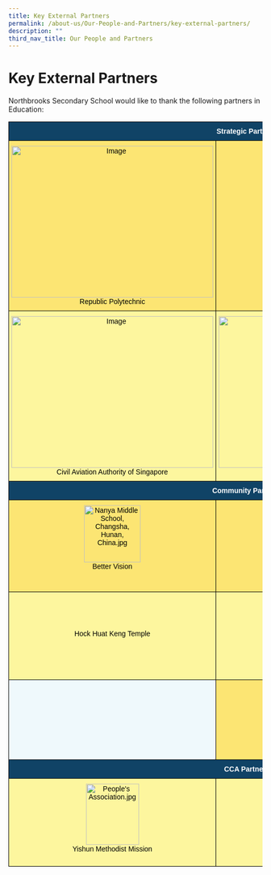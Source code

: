 ```yaml
---
title: Key External Partners
permalink: /about-us/Our-People-and-Partners/key-external-partners/
description: ""
third_nav_title: Our People and Partners
---
```



Key External Partners
=====================

Northbrooks Secondary School would like to thank the following partners in Education:


<style type="text/css">
.tg  {border-collapse:collapse;border-spacing:0;}
.tg td{border-color:black;border-style:solid;border-width:1px;font-family:Arial, sans-serif;font-size:14px;
  overflow:hidden;padding:10px 5px;word-break:normal;}
.tg th{border-color:black;border-style:solid;border-width:1px;font-family:Arial, sans-serif;font-size:14px;
  font-weight:normal;overflow:hidden;padding:10px 5px;word-break:normal;}
.tg .tg-q37k{background-color:#EFF9FC;color:#505050;text-align:center;vertical-align:top}
.tg .tg-cpfs{background-color:#FDF69E;color:#000000;text-align:center;vertical-align:top}
.tg .tg-g80p{background-color:#FCE573;color:#000000;text-align:center;vertical-align:top}
.tg .tg-nxuf{background-color:#FDF69E;color:#505050;text-align:center;vertical-align:top}
.tg .tg-rgfc{background-color:#FCE573;color:#505050;text-align:center;vertical-align:top}
.tg .tg-j84g{background-color:#EFF9FC;color:#505050;text-align:center;vertical-align:middle}
.tg .tg-py7v{background-color:#104366;color:#FFF;font-weight:bold;text-align:center;vertical-align:top}
.tg .tg-sfy1{background-color:#FDF69E;color:#330001;text-align:center;vertical-align:top}
.tg .tg-oxd4{background-color:#FCE573;color:#330001;text-align:center;vertical-align:top}
</style>
<table class="tg">
<thead>
  <tr>
    <th class="tg-py7v" colspan="3"><span style="color:#FFF">Strategic Partners</span></th>
  </tr>
</thead>
<tbody>
  <tr>
    <td class="tg-g80p"><img src="https://northbrookssec.moe.edu.sg/qql/slot/u162/Partners/RP_Logo.gif" alt="Image" width="400" height="300"><br><span style="font-weight:400;font-style:normal">Republic Polytechnic</span><br></td>
    <td class="tg-g80p"><img src="https://northbrookssec.moe.edu.sg/qql/slot/u162/Partners/PA%20Water%20Venture.jpg" alt="PA Water Venture.jpg" width="155" height="100"><br><span style="font-weight:400;font-style:normal">PA Water Venture</span><br></td>
    <td class="tg-rgfc"><span style="color:#000">Osports Pte Ltd</span><br><br></td>
  </tr>
  <tr>
    <td class="tg-cpfs"><img src="https://northbrookssec.moe.edu.sg/qql/slot/u162/Partners/CAAS.jpg" alt="Image" width="400" height="300"><br><span style="font-weight:400;font-style:normal">Civil Aviation Authority of Singapore</span><br></td>
    <td class="tg-cpfs"><img src="https://northbrookssec.moe.edu.sg/qql/slot/u162/Partners/Temasek%20Poly.jpg" alt="Image" width="400" height="300"><br><span style="font-weight:400;font-style:normal">Temasek Polytechnic</span><br></td>
    <td class="tg-cpfs"><img src="https://northbrookssec.moe.edu.sg/qql/slot/u162/Partners/nanya_middle.jpg" alt="Nanya Middle School, Changsha, Hunan, China.jpg" width="112" height="113"><br><span style="font-weight:400;font-style:normal">Nanya Middle School, Changsha, Hunan, China</span><br></td>
  </tr>
  <tr>
    <td class="tg-py7v" colspan="3">Community Partners</td>
  </tr>
  <tr>
    <td class="tg-g80p"><img src="https://northbrookssec.moe.edu.sg/qql/slot/u162/Partners/Better%20Vision.jpg" alt="Nanya Middle School, Changsha, Hunan, China.jpg" width="112" height="113"><br><span style="font-weight:400;font-style:normal">Better Vision</span><br></td>
    <td class="tg-rgfc"><br><br><br><br><span style="color:#000">Mystique Hair Academy</span></td>
    <td class="tg-g80p"><img src="https://northbrookssec.moe.edu.sg/qql/slot/u162/Partners/Yishun%20NPC.jpg" alt="Nanya Middle School, Changsha, Hunan, China.jpg" width="112" height="113"><br><span style="font-weight:400;font-style:normal">Yishun North Neighbourhood Police Centre</span><br></td>
  </tr>
  <tr>
    <td class="tg-nxuf"><br><br><br><br><span style="color:#000">Hock Huat Keng Temple</span></td>
    <td class="tg-cpfs"><img src="https://northbrookssec.moe.edu.sg/qql/slot/u162/Partners/.tn.The%20CAPE%20of%20Colours%20Ltd.jpg.2.jpg" alt="Nanya Middle School, Changsha, Hunan, China.jpg" width="112" height="113"><br><span style="font-weight:400;font-style:normal">The CAPE of Colours Ltd</span><br></td>
    <td class="tg-sfy1"><img src="https://northbrookssec.moe.edu.sg/qql/slot/u162/Partners/Nee%20Soon%20East%20and%20Nee%20Soon%20South%20CC.jpg" alt="People's Association.jpg" width="105" height="121"><br><span style="font-weight:400;font-style:normal">People's Association</span><br></td>
  </tr>
  <tr>
    <td class="tg-q37k"><span style="color:#000"> </span></td>
    <td class="tg-oxd4"><img src="https://northbrookssec.moe.edu.sg/qql/slot/u162/Partners/Nee%20Soon%20Group%20Representative%20Constituency.jpg" alt="People's Association.jpg" width="105" height="121"><br><span style="font-weight:400;font-style:normal">Sembawang GRC</span><br></td>
    <td class="tg-j84g"></td>
  </tr>
  <tr>
    <td class="tg-py7v" colspan="3">CCA Partners</td>
  </tr>
  <tr>
    <td class="tg-cpfs"><img src="https://northbrookssec.moe.edu.sg/qql/slot/u162/Partners/Yishun%20Methodist%20Mission.jpg" alt="People's Association.jpg" width="105" height="121"><br><span style="font-weight:400;font-style:normal">Yishun Methodist Mission</span><br></td>
    <td class="tg-cpfs"><img src="https://northbrookssec.moe.edu.sg/qql/slot/u162/Partners/.tn.NEA.jpg.2.jpg" alt="People's Association.jpg" width="105" height="121"><br><span style="font-weight:400;font-style:normal">National Environment Agency</span><br></td>
    <td class="tg-cpfs"><img src="https://northbrookssec.moe.edu.sg/qql/slot/u162/Partners/Singapore%20Youth%20Flying%20Club.jpg" alt="People's Association.jpg" width="105" height="121"><br><span style="font-weight:400;font-style:normal">Singapore Youth Flying Club</span><br></td>
  </tr>
</tbody>
</table>